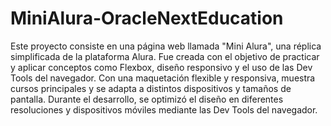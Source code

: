 # MiniAlura-OracleNextEducation
Este proyecto consiste en una página web llamada "Mini Alura", una réplica simplificada de la plataforma Alura. Fue creada con el objetivo de practicar y aplicar conceptos como Flexbox, diseño responsivo y el uso de las Dev Tools del navegador. Con una maquetación flexible y responsiva, muestra cursos principales y se adapta a distintos dispositivos y tamaños de pantalla. Durante el desarrollo, se optimizó el diseño en diferentes resoluciones y dispositivos móviles mediante las Dev Tools del navegador.
